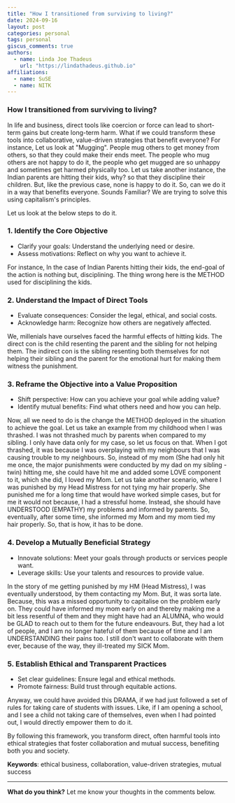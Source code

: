 ```yaml
---
title: "How I transitioned from surviving to living?"
date: 2024-09-16
layout: post
categories: personal
tags: personal
giscus_comments: true
authors:
  - name: Linda Joe Thadeus
    url: "https://lindathadeus.github.io"
affiliations:
  - name: SuSE
  - name: NITK
---
```


### How I transitioned from surviving to living?

In life and business, direct tools like coercion or force can lead to short-term gains but create long-term harm. What if we could transform these tools into collaborative, value-driven strategies that benefit everyone? For instance, Let us look at "Mugging". People mug others to get money from others,  so that they could make their ends meet. The people who mug others are not happy to do it, the people who get mugged are so unhappy and sometimes get harmed physically too. Let us take another instance, the Indian parents are hitting their kids, why? so that they discipline their children. But, like the previous case, none is happy to do it. So, can we do it in a way that benefits everyone. Sounds Familiar? We are trying to solve this using capitalism's principles. 

Let us look at the below steps to do it.

### 1. Identify the Core Objective
- Clarify your goals: Understand the underlying need or desire.
- Assess motivations: Reflect on why you want to achieve it.

For instance, In the case of Indian Parents hitting their kids, the end-goal of the action is nothing but, disciplining. The thing wrong here is the METHOD used for disciplining the kids.

### 2. Understand the Impact of Direct Tools
- Evaluate consequences: Consider the legal, ethical, and social costs.
- Acknowledge harm: Recognize how others are negatively affected.

We, millenials have ourselves faced the harmful effects of hitting kids. The direct con is the child resenting the parent and the sibling for not helping them. The indirect con is the sibling resenting both themselves for not helping their sibling and the parent for the emotional hurt for making them witness the punishment.

### 3. Reframe the Objective into a Value Proposition
- Shift perspective: How can you achieve your goal while adding value?
- Identify mutual benefits: Find what others need and how you can help.

Now, all we need to do is the change the METHOD deployed in the situation to achieve the goal. Let us take an example from my childhood when I was thrashed. I was not thrashed much by parents when compared to my sibling. I only have data only for my case, so let us focus on that. When I got thrashed, it was because I was overplaying with my neighbours that I was causing trouble to my neighbours. So, instead of my mom (She had only hit me once, the major punishments were conducted by my dad on my sibling - twin) hitting me, she could have hit me and added some LOVE component to it, which she did, I loved my Mom. Let us take another scenario, where I was punished by my Head Mistress for not tying my hair properly. She punished me for a long time that would have worked simple cases, but for me it would not because, I had a stressful home. Instead, she should have UNDERSTOOD (EMPATHY) my problems and informed by parents.  So, eventually, after some time, she informed my Mom and my mom tied my hair properly. So, that is how, it has to be done.

### 4. Develop a Mutually Beneficial Strategy
- Innovate solutions: Meet your goals through products or services people want.
- Leverage skills: Use your talents and resources to provide value.

In the story of me getting punished by my HM (Head Mistress), I was eventually understood, by them contacting my Mom. But, it was sorta late. Because, this was a missed opportunity to capitalise on the problem early on. They could have informed my mom early on and thereby making me a bit less resentful of them and they might have had an ALUMNA, who would be GLAD to reach out to them for the future endeavours. But, they had a lot of people, and I am no longer hateful of them because of time and I am UNDERSTANDING their pains too. I still don't want to collaborate with them ever, because of the way, they ill-treated my SICK Mom.

### 5. Establish Ethical and Transparent Practices
- Set clear guidelines: Ensure legal and ethical methods.
- Promote fairness: Build trust through equitable actions.

Anyway, we could have avoided this DRAMA, if we had just followed a set of rules for taking care of students with issues. Like, if I am opening a school, and I see a child not taking care of themselves, even when I had pointed out, I would directly empower them to do it.

By following this framework, you transform direct, often harmful tools into ethical strategies that foster collaboration and mutual success, benefiting both you and society.

**Keywords**: ethical business, collaboration, value-driven strategies, mutual success

---

**What do you think?** Let me know your thoughts in the comments below.
